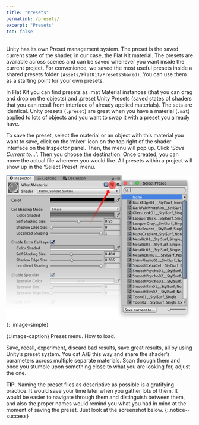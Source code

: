 ```yaml
---
title: "Presets"
permalink: /presets/
excerpt: "Presets"
toc: false
---
```


Unity has its own Preset management system. The preset is the saved current state of the shader, in our case, the Flat Kit material. The presets are available across scenes and can be saved whenever you want inside the current project. For convenience, we saved the most useful presets inside a shared presets folder `(Assets/FlatKit/PresetsShared)`. You can use them as a starting point for your own presets.

In Flat Kit you can find presets as .mat Material instances (that you can drag and drop on the objects) and .preset Unity Presets (saved states of shaders that you can recall from interface of already applied materials). The sets are identical. Unity presets (`.preset`) are great when you have a material (`.mat`) applied to lots of objects and you want to swap it with a preset you already have.

To save the preset, select the material or an object with this material you want to save, click on the ‘mixer’ icon on the top right of the shader interface on the Inspector panel. Then, the menu will pop up. Click _‘Save Current to…’_. Then you choose the destination. Once created, you can move the actual file wherever you would like. All presets within a project will show up in the ‘Select Preset’ menu.


![Preset menu. How to load.](/FlatKit_Manual_Images/preset-button.png){: .image-simple}

{:.image-caption}
Preset menu. How to load.

Save, recall, experiment, discard bad results, save great results, all by using Unity’s preset system. You cat A/B this way and share the shader’s parameters across multiple separate materials. Scan through them and once you stumble upon something close to what you are looking for, adjust the one.

**TIP.** Naming the preset files as descriptive as possible is a gratifying practice. It would save your time later when you gather lots of them. It would be easier to navigate through them and distinguish between them, and also the proper names would remind you what you had in mind at the moment of saving the preset. Just look at the screenshot below.
{:.notice--success}